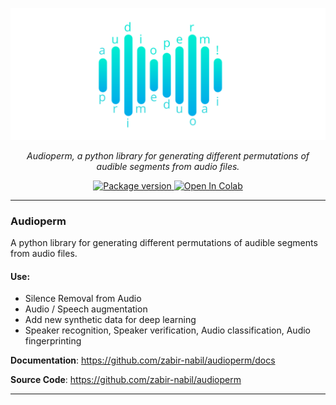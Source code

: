 <p align="center">
  <a href="#"><img src="docs/images/logo.png" alt="audioperm"></a>
</p>
<p align="center">
    <em>Audioperm, a python library for generating different permutations of audible segments from audio files.</em>
</p>
<p align="center">
<a href="https://pypi.org/project/audioperm/" target="_blank">
    <img src="https://img.shields.io/pypi/v/audioperm?color=%2334D058&label=pypi%20package" alt="Package version">
</a>
<a href="https://colab.research.google.com/github/zabir-nabil/audioperm/blob/main/notebooks/audioperm_demo.ipynb">
  <img src="https://colab.research.google.com/assets/colab-badge.svg" alt="Open In Colab"/>
</a>
</p>

---
### Audioperm
A python library for generating different permutations of audible segments from audio files. 

#### Use:

* Silence Removal from Audio
* Audio / Speech augmentation
* Add new synthetic data for deep learning
* Speaker recognition, Speaker verification, Audio classification, Audio fingerprinting


**Documentation**: <a href="https://github.com/zabir-nabil/audioperm/docs" target="_blank">https://github.com/zabir-nabil/audioperm/docs</a>

**Source Code**: <a href="https://github.com/zabir-nabil/audioperm" target="_blank">https://github.com/zabir-nabil/audioperm</a>

---